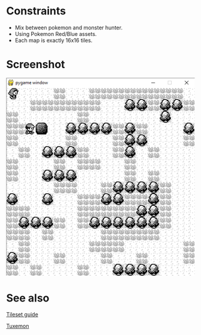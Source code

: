 # Constraints
* Mix between pokemon and monster hunter.
* Using Pokemon Red/Blue assets.
* Each map is exactly 16x16 tiles.

# Screenshot
![Screenshot](screenshot.png "2017-02-27")

# See also
[Tileset guide](https://bitbucket.org/thesheep/qq/src/ce58427c58263abdd02a10976ca5514d20c2701b/qq.py)

[Tuxemon](https://github.com/Tuxemon/Tuxemon/)
